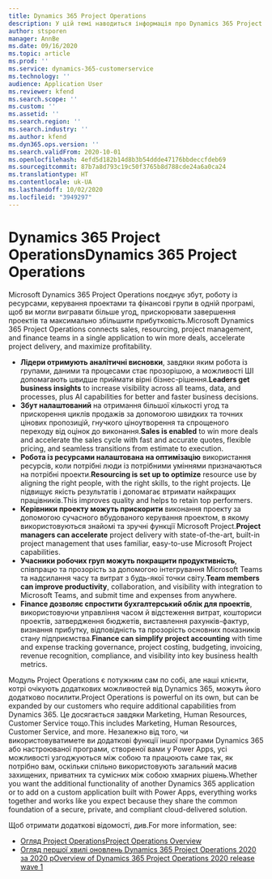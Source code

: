 ```yaml
---
title: Dynamics 365 Project Operations
description: У цій темі наводиться інформація про Dynamics 365 Project Operations.
author: stsporen
manager: AnnBe
ms.date: 09/16/2020
ms.topic: article
ms.prod: ''
ms.service: dynamics-365-customerservice
ms.technology: ''
audience: Application User
ms.reviewer: kfend
ms.search.scope: ''
ms.custom: ''
ms.assetid: ''
ms.search.region: ''
ms.search.industry: ''
ms.author: kfend
ms.dyn365.ops.version: ''
ms.search.validFrom: 2020-10-01
ms.openlocfilehash: 4efd5d182b14d8b3b54ddde47176bbdeccfdeb69
ms.sourcegitcommit: 87b7a8d793c19c50f3765b8d788cde24a6a0ca24
ms.translationtype: HT
ms.contentlocale: uk-UA
ms.lasthandoff: 10/02/2020
ms.locfileid: "3949297"
---
```

# <a name="dynamics-365-project-operations"></a><span data-ttu-id="f700d-103">Dynamics 365 Project Operations</span><span class="sxs-lookup"><span data-stu-id="f700d-103">Dynamics 365 Project Operations</span></span>

<span data-ttu-id="f700d-104">Microsoft Dynamics 365 Project Operations поєднує збут, роботу із ресурсами, керування проектами та фінансові групи в одній програмі, щоб ви могли вигравати більше угод, прискорювати завершення проектів та максимально збільшити прибутковість.</span><span class="sxs-lookup"><span data-stu-id="f700d-104">Microsoft Dynamics 365 Project Operations connects sales, resourcing, project management, and finance teams in a single application to win more deals, accelerate project delivery, and maximize profitability.</span></span>

-   <span data-ttu-id="f700d-105">**Лідери отримують аналітичні висновки**, завдяки яким робота із групами, даними та процесами стає прозорішою, а можливості ШІ допомагають швидше приймати вірні бізнес-рішення.</span><span class="sxs-lookup"><span data-stu-id="f700d-105">**Leaders get business insights** to increase visibility across all teams, data, and processes, plus AI capabilities for better and faster business decisions.</span></span>
-   <span data-ttu-id="f700d-106">**Збут налаштований** на отримання більшої кількості угод та прискорення циклів продажів за допомогою швидких та точних цінових пропозицій, гнучкого ціноутворення та спрощеного переходу від оцінок до виконання.</span><span class="sxs-lookup"><span data-stu-id="f700d-106">**Sales is enabled** to win more deals and accelerate the sales cycle with fast and accurate quotes, flexible pricing, and seamless transitions from estimate to execution.</span></span>
-   <span data-ttu-id="f700d-107">**Робота із ресурсами налаштована на оптимізацію** використання ресурсів, коли потрібні люди із потрібними уміннями призначаються на потрібні проекти.</span><span class="sxs-lookup"><span data-stu-id="f700d-107">**Resourcing is set up to optimize** resource use by aligning the right people, with the right skills, to the right projects.</span></span> <span data-ttu-id="f700d-108">Це підвищує якість результатів і допомагає втримати найкращих працівників.</span><span class="sxs-lookup"><span data-stu-id="f700d-108">This improves quality and helps to retain top performers.</span></span>
-   <span data-ttu-id="f700d-109">**Керівники проекту можуть прискорити** виконання проекту за допомогою сучасного вбудованого керування проектом, в якому використовуються знайомі та зручні функції Microsoft Project.</span><span class="sxs-lookup"><span data-stu-id="f700d-109">**Project managers can accelerate** project delivery with state-of-the-art, built-in project management that uses familiar, easy-to-use Microsoft Project capabilities.</span></span>
-   <span data-ttu-id="f700d-110">**Учасники робочих груп можуть покращити продуктивність**, співпрацю та прозорість за допомогою інтегрування Microsoft Teams та надсилання часу та витрат з будь-якої точки світу.</span><span class="sxs-lookup"><span data-stu-id="f700d-110">**Team members can improve productivity**, collaboration, and visibility with integration to Microsoft Teams, and submit time and expenses from anywhere.</span></span>
-   <span data-ttu-id="f700d-111">**Finance дозволяє спростити бухгалтерський облік для проектів**, використовуючи управління часом й відстеження витрат, кошториси проектів, затвердження бюджетів, виставлення рахунків-фактур, визнання прибутку, відповідність та прозорість основних показників стану підприємства.</span><span class="sxs-lookup"><span data-stu-id="f700d-111">**Finance can simplify project accounting** with time and expense tracking governance, project costing, budgeting, invoicing, revenue recognition, compliance, and visibility into key business health metrics.</span></span>

<span data-ttu-id="f700d-112">Модуль Project Operations є потужним сам по собі, але наші клієнти, котрі очікують додаткових можливостей від Dynamics 365, можуть його додатково посилити.</span><span class="sxs-lookup"><span data-stu-id="f700d-112">Project Operations is powerful on its own, but can be expanded by our customers who require additional capabilities from Dynamics 365.</span></span> <span data-ttu-id="f700d-113">Це досягається завдяки Marketing, Human Resources, Customer Service тощо.</span><span class="sxs-lookup"><span data-stu-id="f700d-113">This includes Marketing, Human Resources, Customer Service, and more.</span></span> <span data-ttu-id="f700d-114">Незалежно від того, чи використовуватимете ви додаткові функції іншої програми Dynamics 365 або настроюваної програми, створеної вами у Power Apps, усі можливості узгоджуються між собою та працюють саме так, як потрібно вам, оскільки спільно використовують загальний масив захищених, приватних та сумісних між собою хмарних рішень.</span><span class="sxs-lookup"><span data-stu-id="f700d-114">Whether you want the additional functionality of another Dynamics 365 application or to add on a custom application built with Power Apps, everything works together and works like you expect because they share the common foundation of a secure, private, and compliant cloud-delivered solution.</span></span>

<span data-ttu-id="f700d-115">Щоб отримати додаткові відомості, див.</span><span class="sxs-lookup"><span data-stu-id="f700d-115">For more information, see:</span></span>

- [<span data-ttu-id="f700d-116">Огляд Project Operations</span><span class="sxs-lookup"><span data-stu-id="f700d-116">Project Operations Overview</span></span>](https://dynamics.microsoft.com/en-us/project-operations/overview/)
- [<span data-ttu-id="f700d-117">Огляд першої хвилі оновлень Dynamics 365 Project Operations 2020 за 2020 р</span><span class="sxs-lookup"><span data-stu-id="f700d-117">Overview of Dynamics 365 Project Operations 2020 release wave 1</span></span>](https://docs.microsoft.com/dynamics365-release-plan/2020wave1/dynamics365-project-operations/)

